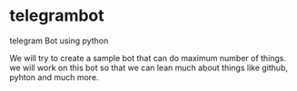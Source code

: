 # telegrambot
telegram Bot using python 

We will try to create a sample bot that can do maximum number of things. we will work on this bot so that we can lean much about things like github, pyhton and much more. 

